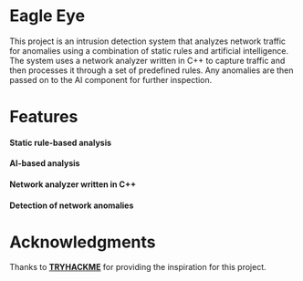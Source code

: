 # Eagle Eye
This project is an intrusion detection system that analyzes network traffic for anomalies using a combination of static rules and artificial intelligence. The system uses a network analyzer written in C++ to capture traffic and then processes it through a set of predefined rules. Any anomalies are then passed on to the AI component for further inspection.

# Features
#### Static rule-based analysis
#### AI-based analysis
#### Network analyzer written in C++
#### Detection of network anomalies

# Acknowledgments
Thanks to [**TRYHACKME**](https://tryhackme.com/) for providing the inspiration for this project.
